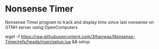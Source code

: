 # Nonsense Timer
 Nonsense Timer program to track and display time since last nonsense on GTNH server using OpenComputers

wget -f https://raw.githubusercontent.com/3thanwas/Nonsense-Timer/refs/heads/main/setup.lua && setup